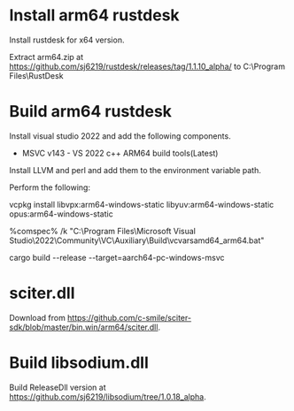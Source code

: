 # Install arm64 rustdesk

Install rustdesk for x64 version. 

Extract arm64.zip at https://github.com/sj6219/rustdesk/releases/tag/1.1.10_alpha/ to C:\Program Files\RustDesk

# Build arm64 rustdesk

Install visual studio 2022 and add the following components.

  - MSVC v143 - VS 2022 c++ ARM64 build tools(Latest)

Install LLVM and perl and add them to the environment variable path.


Perform the following:

vcpkg install libvpx:arm64-windows-static libyuv:arm64-windows-static opus:arm64-windows-static

%comspec% /k "C:\Program Files\Microsoft Visual Studio\2022\Community\VC\Auxiliary\Build\vcvarsamd64_arm64.bat" 

cargo build --release --target=aarch64-pc-windows-msvc 

# sciter.dll

Download from https://github.com/c-smile/sciter-sdk/blob/master/bin.win/arm64/sciter.dll.

# Build libsodium.dll

Build ReleaseDll version at https://github.com/sj6219/libsodium/tree/1.0.18_alpha.